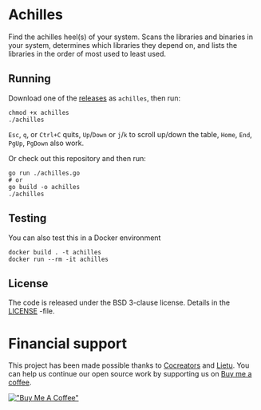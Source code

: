 # Achilles

Find the achilles heel(s) of your system. Scans the libraries and binaries in your system,
determines which libraries they depend on, and lists the libraries in the order of most used to
least used.

## Running

Download one of the [releases](https://github.com/cocreators-ee/achilles/releases) as `achilles`,
then run:

```shell
chmod +x achilles
./achilles
```

`Esc`, `q`, or `Ctrl+C` quits, `Up`/`Down` or `j`/`k` to scroll up/down the table, `Home`, `End`,
`PgUp`, `PgDown` also work.

Or check out this repository and then run:

```shell
go run ./achilles.go
# or
go build -o achilles
./achilles
```

## Testing

You can also test this in a Docker environment

```shell
docker build . -t achilles
docker run --rm -it achilles
```

## License

The code is released under the BSD 3-clause license. Details in the [LICENSE](./LICENSE) -file.

# Financial support

This project has been made possible thanks to [Cocreators](https://cocreators.ee) and
[Lietu](https://lietu.net). You can help us continue our open source work by supporting us on
[Buy me a coffee](https://www.buymeacoffee.com/cocreators).

[!["Buy Me A Coffee"](https://www.buymeacoffee.com/assets/img/custom_images/orange_img.png)](https://www.buymeacoffee.com/cocreators)

